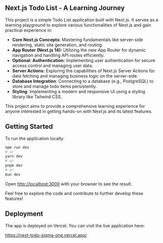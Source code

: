 ## Next.js Todo List - A Learning Journey

This project is a simple Todo List application built with Next.js. It serves as a learning playground to explore various functionalities of Next.js and gain practical experience in:

* **Core Next.js Concepts:** Mastering fundamentals like server-side rendering, static site generation, and routing.
* **App Router (Next.js 14):** Utilizing the new App Router for dynamic navigation and handling API routes efficiently.
* **Optional: Authentication:** Implementing user authentication for secure access control and managing user data.
* **Server Actions:** Exploring the capabilities of Next.js Server Actions for data fetching and managing business logic on the server-side.
* **Database Integration**: Connecting to a database (e.g., PostgreSQL) to store and manage todo items persistently.
* **Styling**: Implementing a modern and responsive UI using a styling library like Tailwind CSS.

This project aims to provide a comprehensive learning experience for anyone interested in getting hands-on with Next.js and its latest features.

## Getting Started

To run the application locally:

```bash
npm run dev
# or
yarn dev
# or
pnpm dev
# or
bun dev
```
Open [http://localhost:3000](http://localhost:3000) with your browser to see the result.

Feel free to explore the code and contribute to further develop these features!

## Deployment

The app is deployed on Vercel. You can visit the live application here:

https://next-todo-sigma-one.vercel.app/
